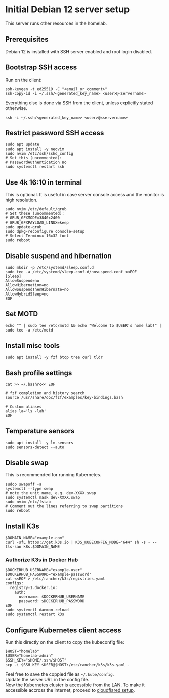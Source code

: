 # Initial Debian 12 server setup

This server runs other resources in the homelab.

## Prerequisites

Debian 12 is installed with SSH server enabled and root login disabled.

## Bootstrap SSH access

Run on the client:

```shell
ssh-keygen -t ed25519 -C "<email_or_comment>"
ssh-copy-id -i ~/.ssh/<generated_key_name> <user>@<servername>
```

Everything else is done via SSH from the client, unless explicitly stated otherwise.

```shell
ssh -i ~/.ssh/<generated_key_name> <user>@<servername>
```

## Restrict password SSH access

```shell
sudo apt update
sudo apt install -y neovim
sudo nvim /etc/ssh/sshd_config
# Set this (uncommented):
# PasswordAuthentication no
sudo systemctl restart ssh
```

## Use 4k 16:10 in terminal

This is optional. It is useful in case server console access and the monitor is high resolution.

```shell
sudo nvim /etc/default/grub
# Set these (uncommented):
# GRUB_GFXMODE=3840x2400
# GRUB_GFXPAYLOAD_LINUX=keep
sudo update-grub
sudo dpkg-reconfigure console-setup
# Select Terminux 16x32 font
sudo reboot
```

## Disable suspend and hibernation

```shell
sudo mkdir -p /etc/systemd/sleep.conf.d
sudo tee -a /etc/systemd/sleep.conf.d/nosuspend.conf <<EOF
[Sleep]
AllowSuspend=no
AllowHibernation=no
AllowSuspendThenHibernate=no
AllowHybridSleep=no
EOF
```

## Set MOTD

```shell
echo "" | sudo tee /etc/motd && echo "Welcome to $USER's home lab!" | sudo tee -a /etc/motd
```

## Install misc tools

```shell
sudo apt install -y fzf btop tree curl tldr
```

## Bash profile settings

```shell
cat >> ~/.bashrc<< EOF

# fzf completion and history search
source /usr/share/doc/fzf/examples/key-bindings.bash

# Custom aliases
alias la='ls -lah'
EOF
```

## Temperature sensors

```shell
sudo apt install -y lm-sensors
sudo sensors-detect --auto
```

## Disable swap

This is recommended for running Kubernetes.

```shell
sudop swapoff -a
systemctl --type swap
# note the unit name, e.g. dev-XXXX.swap
sudo systemctl mask dev-XXXX.swap
sudo nvim /etc/fstab
# Comment out the lines referring to swap partitions
sudo reboot
```

## Install K3s

```shell
$DOMAIN_NAME="example.com"
curl -sfL https://get.k3s.io | K3S_KUBECONFIG_MODE="644" sh -s - --tls-san k8s.$DOMAIN_NAME
```

### Authorize K3s in Docker Hub

```shell
$DOCKERHUB_USERNAME="example-user"
$DOCKERHUB_PASSWORD="example-password"
cat <<EOF > /etc/rancher/k3s/registries.yaml
configs:
  registry-1.docker.io:
    auth:
      username: $DOCKERHUB_USERNAME
      password: $DOCKERHUB_PASSWORD
EOF
sudo systemctl daemon-reload
sudo systemctl restart k3s
```

## Configure Kubernetes client access

Run this directly on the client to copy the kubeconfig file:

```shell
$HOST="homelab"
$USER="homelab-admin"
$SSH_KEY="$HOME/.ssh/$HOST"
scp -i $SSH_KEY $USER@$HOST:/etc/rancher/k3s/k3s.yaml .
```

Feel free to save the coppied file as `~/.kube/config`.  
Update the server URL in the config file.  
Now the Kubernetes cluster is accessible from the LAN. To make it accessible accross the internet, proceed to [cloudflared setup](../cloudflared/README.md).
